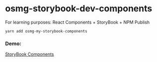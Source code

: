 # osmg-storybook-dev-components

For learning purposes: React Components + StoryBook + NPM Publish 

```
yarn add osmg-my-storybook-components
```

### Demo:
[StoryBook Components](https://oscar-mgh.github.io/storybook-components/?path=/story/ui-mylabel--basic)
